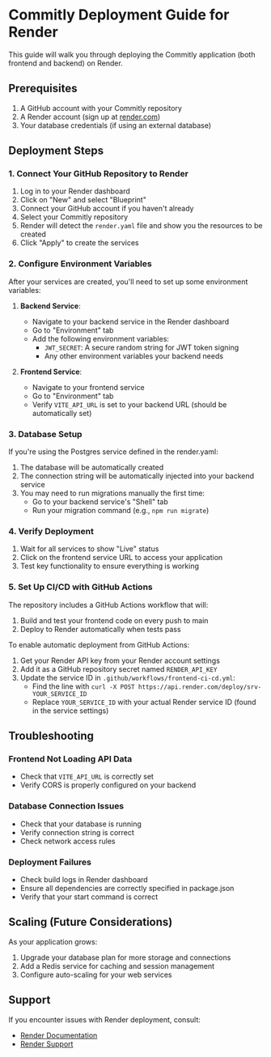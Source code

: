 # Commitly Deployment Guide for Render

This guide will walk you through deploying the Commitly application (both frontend and backend) on Render.

## Prerequisites

1. A GitHub account with your Commitly repository
2. A Render account (sign up at [render.com](https://render.com))
3. Your database credentials (if using an external database)

## Deployment Steps

### 1. Connect Your GitHub Repository to Render

1. Log in to your Render dashboard
2. Click on "New" and select "Blueprint"
3. Connect your GitHub account if you haven't already
4. Select your Commitly repository
5. Render will detect the `render.yaml` file and show you the resources to be created
6. Click "Apply" to create the services

### 2. Configure Environment Variables

After your services are created, you'll need to set up some environment variables:

1. **Backend Service**:
   - Navigate to your backend service in the Render dashboard
   - Go to "Environment" tab
   - Add the following environment variables:
     - `JWT_SECRET`: A secure random string for JWT token signing
     - Any other environment variables your backend needs

2. **Frontend Service**:
   - Navigate to your frontend service
   - Go to "Environment" tab
   - Verify `VITE_API_URL` is set to your backend URL (should be automatically set)

### 3. Database Setup

If you're using the Postgres service defined in the render.yaml:

1. The database will be automatically created
2. The connection string will be automatically injected into your backend service
3. You may need to run migrations manually the first time:
   - Go to your backend service's "Shell" tab
   - Run your migration command (e.g., `npm run migrate`)

### 4. Verify Deployment

1. Wait for all services to show "Live" status
2. Click on the frontend service URL to access your application
3. Test key functionality to ensure everything is working

### 5. Set Up CI/CD with GitHub Actions

The repository includes a GitHub Actions workflow that will:

1. Build and test your frontend code on every push to main
2. Deploy to Render automatically when tests pass

To enable automatic deployment from GitHub Actions:

1. Get your Render API key from your Render account settings
2. Add it as a GitHub repository secret named `RENDER_API_KEY`
3. Update the service ID in `.github/workflows/frontend-ci-cd.yml`:
   - Find the line with `curl -X POST https://api.render.com/deploy/srv-YOUR_SERVICE_ID`
   - Replace `YOUR_SERVICE_ID` with your actual Render service ID (found in the service settings)

## Troubleshooting

### Frontend Not Loading API Data
- Check that `VITE_API_URL` is correctly set
- Verify CORS is properly configured on your backend

### Database Connection Issues
- Check that your database is running
- Verify connection string is correct
- Check network access rules

### Deployment Failures
- Check build logs in Render dashboard
- Ensure all dependencies are correctly specified in package.json
- Verify that your start command is correct

## Scaling (Future Considerations)

As your application grows:

1. Upgrade your database plan for more storage and connections
2. Add a Redis service for caching and session management
3. Configure auto-scaling for your web services

## Support

If you encounter issues with Render deployment, consult:
- [Render Documentation](https://render.com/docs)
- [Render Support](https://render.com/support)
